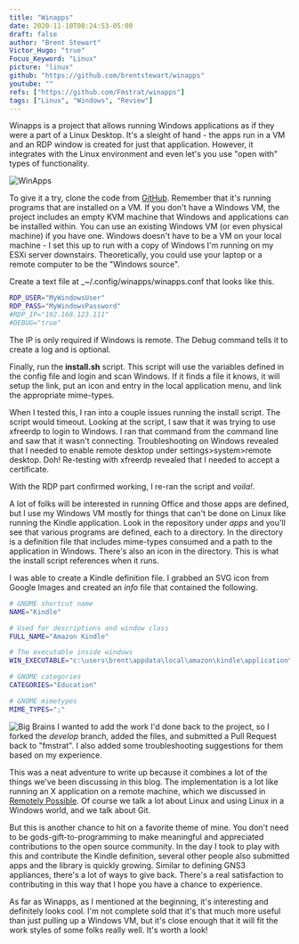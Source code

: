 ```yaml
---
title: "Winapps"
date: 2020-11-10T08:24:53-05:00
draft: false
author: "Brent Stewart"
Victor_Hugo: "true"
Focus_Keyword: "Linux"
picture: "linux"
github: "https://github.com/brentstewart/winapps"
youtube: ""
refs: ["https://github.com/Fmstrat/winapps"]
tags: ["Linux", "Windows", "Review"]
---
```


Winapps is a project that allows running Windows applications as if they were a part of a Linux Desktop. It's a sleight of hand - the apps run in a VM and an RDP window is created for just that application. However, it integrates with the Linux environment and even let's you use "open with" types of functionality.

![WinApps](https://raw.githubusercontent.com/brentstewart/winapps/develop/demo/demo.gif#floatright)

To give it a try, clone the code from [GitHub](https://github.com/Fmstrat/winapps). Remember that it's running programs that are installed on a VM. If you don't have a Windows VM, the project includes an empty KVM machine that Windows and applications can be installed within. You can use an existing Windows VM (or even physical machine) if you have one. Windows doesn't have to be a VM on your local machine - I set this up to run with a copy of Windows I'm running on my ESXi server downstairs. Theoretically, you could use your laptop or a remote computer to be the "Windows source".

Create a text file at \_~/.config/winapps/winapps.conf that looks like this.

```bash
RDP_USER="MyWindowsUser"  
RDP_PASS="MyWindowsPassword"  
#RDP_IP="192.168.123.111"  
#DEBUG="true"
```
The IP is only required if Windows is remote. The Debug command tells it to create a log and is optional.

Finally, run the **install.sh** script. This script will use the variables defined in the config file and login and scan Windows. If it finds a file it knows, it will setup the link, put an icon and entry in the local application menu, and link the appropriate mime-types.

When I tested this, I ran into a couple issues running the install script. The script would timeout. Looking at the script, I saw that it was trying to use xfreerdp to login to Windows. I ran that command from the command line and saw that it wasn't connecting. Troubleshooting on Windows revealed that I needed to enable remote desktop under settings>system>remote desktop. Doh! Re-testing with xfreerdp revealed that I needed to accept a certificate.

With the RDP part confirmed working, I re-ran the script and _voila!_.

A lot of folks will be interested in running Office and those apps are defined, but I use my Windows VM mostly for things that can't be done on Linux like running the Kindle application. Look in the repository under _apps_ and you'll see that various programs are defined, each to a directory. In the directory is a definition file that includes mime-types consumed and a path to the application in Windows. There's also an icon in the directory. This is what the install script references when it runs.

I was able to create a Kindle definition file. I grabbed an SVG icon from Google Images and created an _info_ file that contained the following.

```bash
# GNOME shortcut name  
NAME="Kindle"

# Used for descriptions and window class  
FULL_NAME="Amazon Kindle"

# The executable inside windows  
WIN_EXECUTABLE="c:\users\brent\appdata\local\amazon\kindle\application\kindle.exe"

# GNOME categories  
CATEGORIES="Education"

# GNOME mimetypes  
MIME_TYPES=";"
```

![Big Brains](https://microfilums.files.wordpress.com/2010/01/2260894625_ea1feecb2a.jpg#floatleft)
I wanted to add the work I'd done back to the project, so I forked the _develop_ branch, added the files, and submitted a Pull Request back to "fmstrat". I also added some troubleshooting suggestions for them based on my experience.

This was a neat adventure to write up because it combines a lot of the things we've been discussing in this blog. The implementation is a lot like running an X application on a remote machine, which we discussed in [Remotely Possible](/posts/Using_SSH5). Of course we talk a lot about Linux and using Linux in a Windows world, and we talk about Git.

But this is another chance to hit on a favorite theme of mine. You don't need to be gods-gift-to-programming to make meaningful and appreciated contributions to the open source community. In the day I took to play with this and contribute the Kindle definition, several other people also submitted apps and the library is quickly growing. Similar to defining GNS3 appliances, there's a lot of ways to give back. There's a real satisfaction to contributing in this way that I hope you have a chance to experience.

As far as Winapps, as I mentioned at the beginning, it's interesting and definitely looks cool. I'm not complete sold that it's that much more useful than just pulling up a Windows VM, but it's close enough that it will fit the work styles of some folks really well. It's worth a look!
